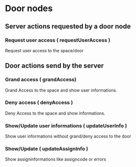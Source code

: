 # Door nodes

## Server actions requested by a door node

### Request user access  ( requestUserAccess )

Request user access to the space/door


## Door actions send  by the server

### Grand access ( grandAccess)

Grand Access to the space and show user informations.

### Deny access ( denyAccess )

Deny Access to the space and show informations.

### Show/Update user informations ( updateUserInfo )

Show user informations without grand/deny access to the door

### Show/Update ( updateAssignInfo )

Show assigninformations like assigncode or errors
